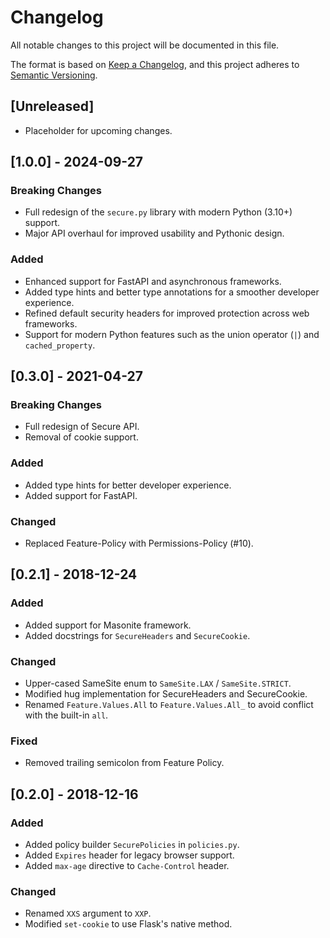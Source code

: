 # Changelog

All notable changes to this project will be documented in this file.

The format is based on [Keep a Changelog](https://keepachangelog.com/en/1.0.0/),
and this project adheres to [Semantic Versioning](https://semver.org/spec/v2.0.0.html).

## [Unreleased]

- Placeholder for upcoming changes.

## [1.0.0] - 2024-09-27

### Breaking Changes

- Full redesign of the `secure.py` library with modern Python (3.10+) support.
- Major API overhaul for improved usability and Pythonic design.

### Added

- Enhanced support for FastAPI and asynchronous frameworks.
- Added type hints and better type annotations for a smoother developer experience.
- Refined default security headers for improved protection across web frameworks.
- Support for modern Python features such as the union operator (`|`) and `cached_property`.

## [0.3.0] - 2021-04-27

### Breaking Changes

- Full redesign of Secure API.
- Removal of cookie support.

### Added

- Added type hints for better developer experience.
- Added support for FastAPI.

### Changed

- Replaced Feature-Policy with Permissions-Policy (#10).

## [0.2.1] - 2018-12-24

### Added

- Added support for Masonite framework.
- Added docstrings for `SecureHeaders` and `SecureCookie`.

### Changed

- Upper-cased SameSite enum to `SameSite.LAX` / `SameSite.STRICT`.
- Modified hug implementation for SecureHeaders and SecureCookie.
- Renamed `Feature.Values.All` to `Feature.Values.All_` to avoid conflict with the built-in `all`.

### Fixed

- Removed trailing semicolon from Feature Policy.

## [0.2.0] - 2018-12-16

### Added

- Added policy builder `SecurePolicies` in `policies.py`.
- Added `Expires` header for legacy browser support.
- Added `max-age` directive to `Cache-Control` header.

### Changed

- Renamed `XXS` argument to `XXP`.
- Modified `set-cookie` to use Flask's native method.
